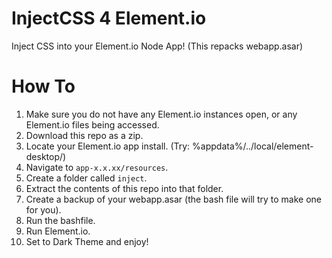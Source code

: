 # InjectCSS 4 Element.io
Inject CSS into your Element.io Node App! (This repacks webapp.asar)

# How To
1. Make sure you do not have any Element.io instances open, or any Element.io files being accessed.
2. Download this repo as a zip.
3. Locate your Element.io app install. (Try: %appdata%/../local/element-desktop/)
4. Navigate to `app-x.x.xx/resources`.
5. Create a folder called `inject`.
6. Extract the contents of this repo into that folder.
7. Create a backup of your webapp.asar (the bash file will try to make one for you).
8. Run the bashfile.
9. Run Element.io.
10. Set to Dark Theme and enjoy!
